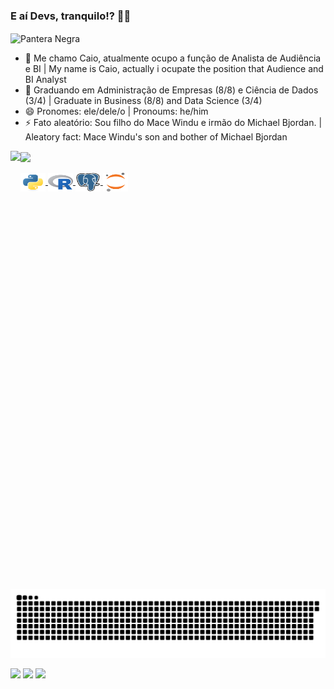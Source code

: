 ### E aí Devs, tranquilo!? 👾🎲
</div>
 <img align="center" alt="Pantera Negra" src=https://media.giphy.com/media/o6FWop1Gbuyly/giphy.gif>
</div>

- 🎲 Me chamo Caio, atualmente ocupo a função de Analista de Audiência e BI | My name is Caio, actually i ocupate the position that Audience and BI Analyst
- 📖 Graduando em Administração de Empresas (8/8) e Ciência de Dados (3/4)  | Graduate in Business (8/8) and Data Science (3/4) 
- 😄 Pronomes: ele/dele/o | Pronoums: he/him
- ⚡ Fato aleatório: Sou filho do Mace Windu e irmão do Michael Bjordan. | Aleatory fact: Mace Windu's son and bother of Michael Bjordan

<div>
  <a href="beacons.page/caionosdados">
  <img height="170em" align= "center" src="https://github-readme-stats.vercel.app/api?username=caioeserpa&show_icons=true&theme=midnight-purple&include_all_commits=true&count_private=true"/>
  <img height="180em" align="left" src="https://github-readme-stats.vercel.app/api/top-langs/?username=caioeserpa&layout=compact&langs_count=7&theme=midnight-purple"/>
</div>
  
</div>
<div style="display: inline_block"><br>
  <img align="center" alt="Caio-Python" height="30" width="40" src="https://raw.githubusercontent.com/devicons/devicon/master/icons/python/python-original.svg">
  <img align="center" alt="Caio-R" height="30" width="40" src="https://raw.githubusercontent.com/devicons/devicon/master/icons/r/r-original.svg">
  <img align="center" alt="Caio-postgresql" height="30" width="40" src="https://raw.githubusercontent.com/devicons/devicon/master/icons/postgresql/postgresql-original.svg">
  <img align="center" alt="Caio-jupyter" height="30" width="40" src="https://raw.githubusercontent.com/devicons/devicon/master/icons/jupyter/jupyter-original.svg">
<svg viewBox="0 0 128 128">
</div>
  
 
  ![Snake animation](https://github.com/caioeserpa/caioeserpa/blob/output/github-contribution-grid-snake.svg)

</div>
</div>
  <a href="https://instagram.com/caionosdados" target="_blank"><img src="https://img.shields.io/badge/-Instagram-%23E4405F?style=for-the-badge&logo=instagram&logoColor=white" target="_blank"></a>
  <a href = "mailto:caionosdados@gmail.com"><img src="https://img.shields.io/badge/-Gmail-%23333?style=for-the-badge&logo=gmail&logoColor=white" target="_blank"></a>
  <a href="https://www.linkedin.com/in/caioeserpa" target="_blank"><img src="https://img.shields.io/badge/-LinkedIn-%230077B5?style=for-the-badge&logo=linkedin&logoColor=white" target="_blank"></a> 

 
</div>

